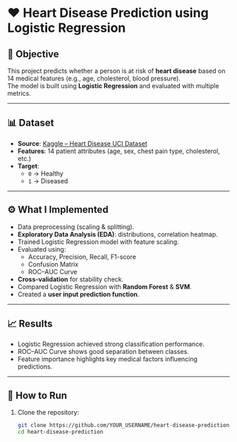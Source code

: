 # ❤️ Heart Disease Prediction using Logistic Regression

## 📌 Objective
This project predicts whether a person is at risk of **heart disease** based on 14 medical features (e.g., age, cholesterol, blood pressure).  
The model is built using **Logistic Regression** and evaluated with multiple metrics.

---

## 📊 Dataset
- **Source**: [Kaggle – Heart Disease UCI Dataset](https://www.kaggle.com/ronitf/heart-disease-uci)  
- **Features**: 14 patient attributes (age, sex, chest pain type, cholesterol, etc.)  
- **Target**:  
  - `0` → Healthy  
  - `1` → Diseased  

---

## ⚙️ What I Implemented
- Data preprocessing (scaling & splitting).  
- **Exploratory Data Analysis (EDA)**: distributions, correlation heatmap.  
- Trained Logistic Regression model with feature scaling.  
- Evaluated using:
  - Accuracy, Precision, Recall, F1-score  
  - Confusion Matrix  
  - ROC–AUC Curve  
- **Cross-validation** for stability check.  
- Compared Logistic Regression with **Random Forest** & **SVM**.  
- Created a **user input prediction function**.  

---

## 📈 Results
- Logistic Regression achieved strong classification performance.  
- ROC–AUC Curve shows good separation between classes.  
- Feature importance highlights key medical factors influencing predictions.  

---

## 🚀 How to Run
1. Clone the repository:
   ```bash
   git clone https://github.com/YOUR_USERNAME/heart-disease-prediction.git
   cd heart-disease-prediction

